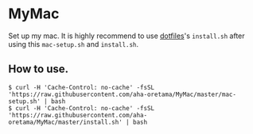 # MyMac
Set up my mac.
It is highly recommend to use [dotfiles](https://github.com/aha-oretama/dotfiles)'s `install.sh` after using this `mac-setup.sh` and `install.sh`.

## How to use.

```
$ curl -H 'Cache-Control: no-cache' -fsSL 'https://raw.githubusercontent.com/aha-oretama/MyMac/master/mac-setup.sh' | bash
$ curl -H 'Cache-Control: no-cache' -fsSL 'https://raw.githubusercontent.com/aha-oretama/MyMac/master/install.sh' | bash
```
